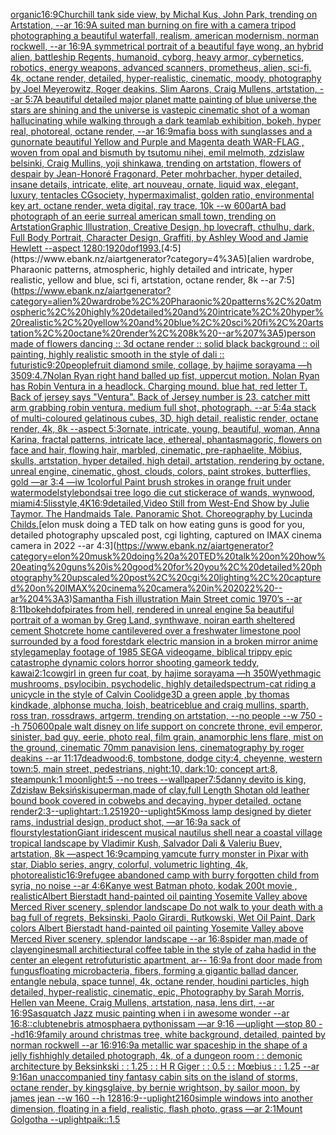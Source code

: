 [organic](https://www.ebank.nz/aiartgenerator?category=organic)[16:9](https://www.ebank.nz/aiartgenerator?category=16%3A9)[Churchill tank side view, by Michal Kus, John Park, trending on Artstation, --ar 16:9](https://www.ebank.nz/aiartgenerator?category=Churchill%20tank%20side%20view%2C%20by%20Michal%20Kus%2C%20John%20Park%2C%20trending%20on%20Artstation%2C%20--ar%2016%3A9)[A suited man burning on fire with a camera tripod photographing a beautiful waterfall, realism, american modernism, norman rockwell, --ar 16:9](https://www.ebank.nz/aiartgenerator?category=A%20suited%20man%20burning%20on%20fire%20with%20a%20camera%20tripod%20photographing%20a%20beautiful%20waterfall%2C%20realism%2C%20american%20modernism%2C%20norman%20rockwell%2C%20--ar%2016%3A9)[A symmetrical portrait of a beautiful faye wong, an hybrid alien, battleship Regents, humanoid, cyborg, heavy armor, cybernetics, robotics, energy weapons, advanced scanners, prometheus, alien, sci-fi, 4k, octane render, detailed, hyper-realistic, cinematic, moody, photography by Joel Meyerowitz, Roger deakins, Slim Aarons, Craig Mullens, artstation, --ar 5:7](https://www.ebank.nz/aiartgenerator?category=A%20symmetrical%20portrait%20of%20a%20beautiful%20faye%20wong%2C%20an%20hybrid%20alien%2C%20battleship%20Regents%2C%20humanoid%2C%20cyborg%2C%20heavy%20armor%2C%20cybernetics%2C%20robotics%2C%20energy%20weapons%2C%20advanced%20scanners%2C%20prometheus%2C%20alien%2C%20sci-fi%2C%204k%2C%20octane%20render%2C%20detailed%2C%20hyper-realistic%2C%20cinematic%2C%20moody%2C%20photography%20by%20Joel%20Meyerowitz%2C%20Roger%20deakins%2C%20Slim%20Aarons%2C%20Craig%20Mullens%2C%20artstation%2C%20--ar%205%3A7)[A beautiful detailed major planet matte painting of blue universe,the stars are shining and the universe is vast](https://www.ebank.nz/aiartgenerator?category=A%20beautiful%20detailed%20major%20planet%20matte%20painting%20of%20blue%20universe%2Cthe%20stars%20are%20shining%20and%20the%20universe%20is%20vast)[epic cinematic shot of a woman hallucinating while walking through a dark teamlab exhibition, bokeh, hyper real, photoreal, octane render, --ar 16:9](https://www.ebank.nz/aiartgenerator?category=epic%20cinematic%20shot%20of%20a%20woman%20hallucinating%20while%20walking%20through%20a%20dark%20teamlab%20exhibition%2C%20bokeh%2C%20hyper%20real%2C%20photoreal%2C%20octane%20render%2C%20--ar%2016%3A9)[mafia boss with sunglasses and a gun](https://www.ebank.nz/aiartgenerator?category=mafia%20boss%20with%20sunglasses%20and%20a%20gun)[ornate beautiful Yellow and Purple and Magenta death WAR-FLAG , woven from opal and bismuth by tsutomu nihei, emil melmoth, zdzislaw belsinki, Craig Mullins, yoji shinkawa, trending on artstation, flowers of despair by Jean-Honoré Fragonard, Peter mohrbacher, hyper detailed, insane details, intricate, elite, art nouveau, ornate, liquid wax, elegant, luxury, tentacles CGsociety, hypermaximalist, golden ratio, environmental key art, octane render, weta digital, ray trace, 10k --w 600](https://www.ebank.nz/aiartgenerator?category=ornate%20beautiful%20Yellow%20and%20Purple%20and%20Magenta%20death%20WAR-FLAG%20%2C%20woven%20from%20opal%20and%20bismuth%20by%20tsutomu%20nihei%2C%20emil%20melmoth%2C%20zdzislaw%20belsinki%2C%20Craig%20Mullins%2C%20yoji%20shinkawa%2C%20trending%20on%20artstation%2C%20flowers%20of%20despair%20by%20Jean-Honor%C3%A9%20Fragonard%2C%20Peter%20mohrbacher%2C%20hyper%20detailed%2C%20insane%20details%2C%20intricate%2C%20elite%2C%20art%20nouveau%2C%20ornate%2C%20liquid%20wax%2C%20elegant%2C%20luxury%2C%20tentacles%20CGsociety%2C%20hypermaximalist%2C%20golden%20ratio%2C%20environmental%20key%20art%2C%20octane%20render%2C%20weta%20digital%2C%20ray%20trace%2C%2010k%20--w%20600)[art](https://www.ebank.nz/aiartgenerator?category=art)[A bad photograph of an eerie surreal american small town, trending on Artstation](https://www.ebank.nz/aiartgenerator?category=A%20bad%20photograph%20of%20an%20eerie%20surreal%20american%20small%20town%2C%20trending%20on%20Artstation)[Graphic Illustration, Creative Design, hp lovecraft, cthulhu, dark, Full Body Portrait, Character Design, Graffiti, by Ashley Wood and Jamie Hewlett --aspect 1280:1920](https://www.ebank.nz/aiartgenerator?category=Graphic%20Illustration%2C%20Creative%20Design%2C%20hp%20lovecraft%2C%20cthulhu%2C%20dark%2C%20Full%20Body%20Portrait%2C%20Character%20Design%2C%20Graffiti%2C%20by%20Ashley%20Wood%20and%20Jamie%20Hewlett%20--aspect%201280%3A1920)[dof](https://www.ebank.nz/aiartgenerator?category=dof)[1993.](https://www.ebank.nz/aiartgenerator?category=1993.)[4:5](https://www.ebank.nz/aiartgenerator?category=4%3A5)[alien wardrobe, Pharaonic patterns, atmospheric, highly detailed and intricate, hyper realistic, yellow and blue, sci fi, artstation, octane render, 8k --ar 7:5](https://www.ebank.nz/aiartgenerator?category=alien%20wardrobe%2C%20Pharaonic%20patterns%2C%20atmospheric%2C%20highly%20detailed%20and%20intricate%2C%20hyper%20realistic%2C%20yellow%20and%20blue%2C%20sci%20fi%2C%20artstation%2C%20octane%20render%2C%208k%20--ar%207%3A5)[person made of flowers dancing :: 3d octane render :: solid black background :: oil painting, highly realistic smooth in the style of dali :: futuristic](https://www.ebank.nz/aiartgenerator?category=person%20made%20of%20flowers%20dancing%20%3A%3A%203d%20octane%20render%20%3A%3A%20solid%20black%20background%20%3A%3A%20oil%20painting%2C%20highly%20realistic%20smooth%20in%20the%20style%20of%20dali%20%3A%3A%20futuristic)[9:20](https://www.ebank.nz/aiartgenerator?category=9%3A20)[people](https://www.ebank.nz/aiartgenerator?category=people)[fruit diamond smile, collage, by hajime sorayama —h 350](https://www.ebank.nz/aiartgenerator?category=fruit%20diamond%20smile%2C%20collage%2C%20by%20hajime%20sorayama%20%E2%80%94h%20350)[9:4](https://www.ebank.nz/aiartgenerator?category=9%3A4)[.7](https://www.ebank.nz/aiartgenerator?category=.7)[Nolan Ryan right hand balled up fist, uppercut motion. Nolan Ryan has Robin Ventura in a headlock. Charging mound. blue hat, red letter T. Back of jersey says "Ventura". Back of Jersey number is 23. catcher mitt arm grabbing robin ventura. medium full shot, photograph. --ar 5:4](https://www.ebank.nz/aiartgenerator?category=Nolan%20Ryan%20right%20hand%20balled%20up%20fist%2C%20uppercut%20motion.%20Nolan%20Ryan%20has%20Robin%20Ventura%20in%20a%20headlock.%20Charging%20mound.%20blue%20hat%2C%20red%20letter%20T.%20Back%20of%20jersey%20says%20%22Ventura%22.%20Back%20of%20Jersey%20number%20is%2023.%20catcher%20mitt%20arm%20grabbing%20robin%20ventura.%20medium%20full%20shot%2C%20photograph.%20--ar%205%3A4)[a stack of multi-coloured gelatinous cubes, 3D, high detail, realistic render, octane render, 4k, 8k --aspect 5:3](https://www.ebank.nz/aiartgenerator?category=a%20stack%20of%20multi-coloured%20gelatinous%20cubes%2C%203D%2C%20high%20detail%2C%20realistic%20render%2C%20octane%20render%2C%204k%2C%208k%20--aspect%205%3A3)[ornate, intricate, young, beautiful, woman, Anna Karina, fractal patterns, intricate lace, ethereal, phantasmagoric, flowers on face and hair, flowing hair, marbled, cinematic, pre-raphaelite, Möbius, skulls, artstation, hyper detailed, high detail, artstation, rendering by octane, unreal engine, cinematic, ghost, clouds, colors, paint strokes, butterflies, gold —ar 3:4 —iw 1](https://www.ebank.nz/aiartgenerator?category=ornate%2C%20intricate%2C%20young%2C%20beautiful%2C%20woman%2C%20Anna%20Karina%2C%20fractal%20patterns%2C%20intricate%20lace%2C%20ethereal%2C%20phantasmagoric%2C%20flowers%20on%20face%20and%20hair%2C%20flowing%20hair%2C%20marbled%2C%20cinematic%2C%20pre-raphaelite%2C%20M%C3%B6bius%2C%20skulls%2C%20artstation%2C%20hyper%20detailed%2C%20high%20detail%2C%20artstation%2C%20rendering%20by%20octane%2C%20unreal%20engine%2C%20cinematic%2C%20ghost%2C%20clouds%2C%20colors%2C%20paint%20strokes%2C%20butterflies%2C%20gold%20%E2%80%94ar%203%3A4%20%E2%80%94iw%201)[colorful Paint brush strokes in orange fruit under water](https://www.ebank.nz/aiartgenerator?category=colorful%20Paint%20brush%20strokes%20in%20orange%20fruit%20under%20water)[model](https://www.ebank.nz/aiartgenerator?category=model)[](https://www.ebank.nz/aiartgenerator?category=)[style](https://www.ebank.nz/aiartgenerator?category=style)[bondsai tree logo die cut sticker](https://www.ebank.nz/aiartgenerator?category=bondsai%20tree%20logo%20die%20cut%20sticker)[ace of wands, wynwood, miami](https://www.ebank.nz/aiartgenerator?category=ace%20of%20wands%2C%20wynwood%2C%20miami)[4:5](https://www.ebank.nz/aiartgenerator?category=4%3A5)[lis](https://www.ebank.nz/aiartgenerator?category=lis)[style,4K](https://www.ebank.nz/aiartgenerator?category=style%2C4K)[16:9](https://www.ebank.nz/aiartgenerator?category=16%3A9)[detailed,](https://www.ebank.nz/aiartgenerator?category=detailed%2C)[Video Still from West-End Show by Julie Taymor.  The Handmaids Tale. Panoramic Shot. Choreography by Lucinda Childs.](https://www.ebank.nz/aiartgenerator?category=Video%20Still%20from%20West-End%20Show%20by%20Julie%20Taymor.%20%20The%20Handmaids%20Tale.%20Panoramic%20Shot.%20Choreography%20by%20Lucinda%20Childs.)[elon musk doing a TED talk on how eating guns is good for you, detailed photography upscaled post, cgi lighting, captured on IMAX cinema camera in 2022 --ar 4:3](https://www.ebank.nz/aiartgenerator?category=elon%20musk%20doing%20a%20TED%20talk%20on%20how%20eating%20guns%20is%20good%20for%20you%2C%20detailed%20photography%20upscaled%20post%2C%20cgi%20lighting%2C%20captured%20on%20IMAX%20cinema%20camera%20in%202022%20--ar%204%3A3)[Samantha Fish illustration Main Street comic 1970’s --ar 8:11](https://www.ebank.nz/aiartgenerator?category=Samantha%20Fish%20illustration%20Main%20Street%20comic%201970%E2%80%99s%20--ar%208%3A11)[bokeh](https://www.ebank.nz/aiartgenerator?category=bokeh)[dof](https://www.ebank.nz/aiartgenerator?category=dof)[pirates from hell, rendered in unreal engine 5](https://www.ebank.nz/aiartgenerator?category=pirates%20from%20hell%2C%20rendered%20in%20unreal%20engine%205)[a beautiful portrait of a woman by Greg Land, synthwave, noir](https://www.ebank.nz/aiartgenerator?category=a%20beautiful%20portrait%20of%20a%20woman%20by%20Greg%20Land%2C%20synthwave%2C%20noir)[an earth sheltered cement Shotcrete home cantilevered over a freshwater limestone pool surrounded by a food forest](https://www.ebank.nz/aiartgenerator?category=an%20earth%20sheltered%20cement%20Shotcrete%20home%20cantilevered%20over%20a%20freshwater%20limestone%20pool%20surrounded%20by%20a%20food%20forest)[dark electric mansion in a broken mirror anime style](https://www.ebank.nz/aiartgenerator?category=dark%20electric%20mansion%20in%20a%20broken%20mirror%20anime%20style)[gameplay footage of 1985 SEGA videogame, biblical trippy epic catastrophe dynamic colors horror shooting game](https://www.ebank.nz/aiartgenerator?category=gameplay%20footage%20of%201985%20SEGA%20videogame%2C%20biblical%20trippy%20epic%20catastrophe%20dynamic%20colors%20horror%20shooting%20game)[ork teddy, kawai](https://www.ebank.nz/aiartgenerator?category=ork%20teddy%2C%20kawai)[2:1](https://www.ebank.nz/aiartgenerator?category=2%3A1)[cowgirl in green fur coat, by hajime sorayama —h 350](https://www.ebank.nz/aiartgenerator?category=cowgirl%20in%20green%20fur%20coat%2C%20by%20hajime%20sorayama%20%E2%80%94h%20350)[Wyeth](https://www.ebank.nz/aiartgenerator?category=Wyeth)[magic mushrooms, psylocibin, psychodelic, highly detailed](https://www.ebank.nz/aiartgenerator?category=magic%20mushrooms%2C%20psylocibin%2C%20psychodelic%2C%20highly%20detailed)[spectrum](https://www.ebank.nz/aiartgenerator?category=spectrum)[-](https://www.ebank.nz/aiartgenerator?category=-)[cat riding a unicycle in the style of Calvin Coolidge](https://www.ebank.nz/aiartgenerator?category=cat%20riding%20a%20unicycle%20in%20the%20style%20of%20Calvin%20Coolidge)[3D a green apple ,by thomas kindkade, alphonse mucha, loish, beatriceblue and craig mullins, sparth, ross tran, rossdraws, artgerm, trending on artstation, --no people --w 750 --h 750](https://www.ebank.nz/aiartgenerator?category=3D%20a%20green%20apple%20%2Cby%20thomas%20kindkade%2C%20alphonse%20mucha%2C%20loish%2C%20beatriceblue%20and%20craig%20mullins%2C%20sparth%2C%20ross%20tran%2C%20rossdraws%2C%20artgerm%2C%20trending%20on%20artstation%2C%20--no%20people%20--w%20750%20--h%20750)[600](https://www.ebank.nz/aiartgenerator?category=600)[pale walt disney on life support on concrete throne, evil emperor, sinister, bad guy, eerie, photo real, film grain, anamorphic lens flare, mist on the ground, cinematic 70mm panavision lens, cinematography by roger deakins --ar 11:17](https://www.ebank.nz/aiartgenerator?category=pale%20walt%20disney%20on%20life%20support%20on%20concrete%20throne%2C%20evil%20emperor%2C%20sinister%2C%20bad%20guy%2C%20eerie%2C%20photo%20real%2C%20film%20grain%2C%20anamorphic%20lens%20flare%2C%20mist%20on%20the%20ground%2C%20cinematic%2070mm%20panavision%20lens%2C%20cinematography%20by%20roger%20deakins%20--ar%2011%3A17)[deadwood:6, tombstone, dodge city:4, cheyenne, western town:5, main street, pedestrians, night:10, dark:10; concept art:8, steampunk:1 moonlight:5 --no trees --wallpaper](https://www.ebank.nz/aiartgenerator?category=deadwood%3A6%2C%20tombstone%2C%20dodge%20city%3A4%2C%20cheyenne%2C%20western%20town%3A5%2C%20main%20street%2C%20pedestrians%2C%20night%3A10%2C%20dark%3A10%3B%20concept%20art%3A8%2C%20steampunk%3A1%20moonlight%3A5%20--no%20trees%20--wallpaper)[7:5](https://www.ebank.nz/aiartgenerator?category=7%3A5)[danny devito is king, Zdzisław Beksiński](https://www.ebank.nz/aiartgenerator?category=danny%20devito%20is%20king%2C%20Zdzis%C5%82aw%20Beksi%C5%84ski)[superman,made of clay,full Length Shot](https://www.ebank.nz/aiartgenerator?category=superman%2Cmade%20of%20clay%2Cfull%20Length%20Shot)[an old leather bound book covered in cobwebs and decaying, hyper detailed, octane render](https://www.ebank.nz/aiartgenerator?category=an%20old%20leather%20bound%20book%20covered%20in%20cobwebs%20and%20decaying%2C%20hyper%20detailed%2C%20octane%20render)[2:3](https://www.ebank.nz/aiartgenerator?category=2%3A3)[--uplight](https://www.ebank.nz/aiartgenerator?category=--uplight)[art::1.25](https://www.ebank.nz/aiartgenerator?category=art%3A%3A1.25)[1920](https://www.ebank.nz/aiartgenerator?category=1920)[--uplight](https://www.ebank.nz/aiartgenerator?category=--uplight)[5K](https://www.ebank.nz/aiartgenerator?category=5K)[moss lamp designed by dieter rams, industrial design, product shot, —ar 16:9](https://www.ebank.nz/aiartgenerator?category=moss%20lamp%20designed%20by%20dieter%20rams%2C%20industrial%20design%2C%20product%20shot%2C%20%E2%80%94ar%2016%3A9)[a sack of flour](https://www.ebank.nz/aiartgenerator?category=a%20sack%20of%20flour)[style](https://www.ebank.nz/aiartgenerator?category=style)[station](https://www.ebank.nz/aiartgenerator?category=station)[Giant iridescent musical nautilus shell near a coastal village tropical landscape by Vladimir Kush, Salvador Dali & Valeriu Buev, artstation, 8k —aspect 16:9](https://www.ebank.nz/aiartgenerator?category=Giant%20iridescent%20musical%20nautilus%20shell%20near%20a%20coastal%20village%20tropical%20landscape%20by%20Vladimir%20Kush%2C%20Salvador%20Dali%20%26%20Valeriu%20Buev%2C%20artstation%2C%208k%20%E2%80%94aspect%2016%3A9)[camping yam](https://www.ebank.nz/aiartgenerator?category=camping%20yam)[cute furry monster in Pixar with star, Diablo series, angry, colorful, volumetric lighting, 4k, photorealistic](https://www.ebank.nz/aiartgenerator?category=cute%20furry%20monster%20in%20Pixar%20with%20star%2C%20Diablo%20series%2C%20angry%2C%20colorful%2C%20volumetric%20lighting%2C%204k%2C%20photorealistic)[16:9](https://www.ebank.nz/aiartgenerator?category=16%3A9)[refugee abandoned camp with burry forgotten child from syria,  no noise --ar 4:6](https://www.ebank.nz/aiartgenerator?category=refugee%20abandoned%20camp%20with%20burry%20forgotten%20child%20from%20syria%2C%20%20no%20noise%20--ar%204%3A6)[Kanye west Batman photo, kodak 200t movie , realistic](https://www.ebank.nz/aiartgenerator?category=Kanye%20west%20Batman%20photo%2C%20kodak%20200t%20movie%20%2C%20realistic)[Albert Bierstadt hand-painted oil painting Yosemite Valley above Merced River scenery, splendor landscape Do not walk to your death with a bag full of regrets, Beksinski, Paolo Girardi, Rutkowski, Wet Oil Paint, Dark colors Albert Bierstadt hand-painted oil painting Yosemite Valley above Merced River scenery, splendor landscape --ar 16:8](https://www.ebank.nz/aiartgenerator?category=Albert%20Bierstadt%20hand-painted%20oil%20painting%20Yosemite%20Valley%20above%20Merced%20River%20scenery%2C%20splendor%20landscape%20Do%20not%20walk%20to%20your%20death%20with%20a%20bag%20full%20of%20regrets%2C%20Beksinski%2C%20Paolo%20Girardi%2C%20Rutkowski%2C%20Wet%20Oil%20Paint%2C%20Dark%20colors%20Albert%20Bierstadt%20hand-painted%20oil%20painting%20Yosemite%20Valley%20above%20Merced%20River%20scenery%2C%20splendor%20landscape%20--ar%2016%3A8)[spider man,made of clay](https://www.ebank.nz/aiartgenerator?category=spider%20man%2Cmade%20of%20clay)[engine](https://www.ebank.nz/aiartgenerator?category=engine)[small architiectural coffee table in the style of zaha hadid in the center an elegent retrofuturistic apartment, ar-- 16:9](https://www.ebank.nz/aiartgenerator?category=small%20architiectural%20coffee%20table%20in%20the%20style%20of%20zaha%20hadid%20in%20the%20center%20an%20elegent%20retrofuturistic%20apartment%2C%20ar--%2016%3A9)[a front door made from fungus](https://www.ebank.nz/aiartgenerator?category=a%20front%20door%20made%20from%20fungus)[floating microbacteria, fibers, forming a gigantic ballad dancer, entangle nebula, space tunnel, 4k, octane render, houdini particles, high detailed, hyper-realistic, cinematic, epic, Photography by Sarah Morris, Hellen van Meene, Craig Mullens, artstation, nasa, lens dirt, --ar 16:9](https://www.ebank.nz/aiartgenerator?category=floating%20microbacteria%2C%20fibers%2C%20forming%20a%20gigantic%20ballad%20dancer%2C%20entangle%20nebula%2C%20space%20tunnel%2C%204k%2C%20octane%20render%2C%20houdini%20particles%2C%20high%20detailed%2C%20hyper-realistic%2C%20cinematic%2C%20epic%2C%20Photography%20by%20Sarah%20Morris%2C%20Hellen%20van%20Meene%2C%20Craig%20Mullens%2C%20artstation%2C%20nasa%2C%20lens%20dirt%2C%20--ar%2016%3A9)[Sasquatch Jazz music painting when i in awesome wonder --ar 16:8](https://www.ebank.nz/aiartgenerator?category=Sasquatch%20Jazz%20music%20painting%20when%20i%20in%20awesome%20wonder%20--ar%2016%3A8)[::](https://www.ebank.nz/aiartgenerator?category=%3A%3A)[club](https://www.ebank.nz/aiartgenerator?category=club)[tenebris atmosphaera pythonissam —ar 9:16 —uplight —stop 80 --hd](https://www.ebank.nz/aiartgenerator?category=tenebris%20atmosphaera%20pythonissam%20%E2%80%94ar%209%3A16%20%E2%80%94uplight%20%E2%80%94stop%2080%20--hd)[16:9](https://www.ebank.nz/aiartgenerator?category=16%3A9)[family around christmas tree, white background, detailed, painted by norman rockwell --ar 16:9](https://www.ebank.nz/aiartgenerator?category=family%20around%20christmas%20tree%2C%20white%20background%2C%20detailed%2C%20painted%20by%20norman%20rockwell%20--ar%2016%3A9)[16:9](https://www.ebank.nz/aiartgenerator?category=16%3A9)[a metallic war spaceship in the shape of a jelly fish](https://www.ebank.nz/aiartgenerator?category=a%20metallic%20war%20spaceship%20in%20the%20shape%20of%20a%20jelly%20fish)[highly detailed photograph, 4k, of a dungeon room : : demonic architecture by Beksinkski : : 1.25 : : H R Giger : : 0.5 : :  Mœbius : : 1.25 --ar 9:16](https://www.ebank.nz/aiartgenerator?category=highly%20detailed%20photograph%2C%204k%2C%20of%20a%20dungeon%20room%20%3A%20%3A%20demonic%20architecture%20by%20Beksinkski%20%3A%20%3A%201.25%20%3A%20%3A%20H%20R%20Giger%20%3A%20%3A%200.5%20%3A%20%3A%20%20M%C5%93bius%20%3A%20%3A%201.25%20--ar%209%3A16)[an unaccompanied tiny fantasy cabin sits on the island of storms, octane render, by kingsglaive, by bernie wrightson, by sailor moon, by james jean --w 160 --h 128](https://www.ebank.nz/aiartgenerator?category=an%20unaccompanied%20tiny%20fantasy%20cabin%20sits%20on%20the%20island%20of%20storms%2C%20octane%20render%2C%20by%20kingsglaive%2C%20by%20bernie%20wrightson%2C%20by%20sailor%20moon%2C%20by%20james%20jean%20--w%20160%20--h%20128)[16:9](https://www.ebank.nz/aiartgenerator?category=16%3A9)[--uplight](https://www.ebank.nz/aiartgenerator?category=--uplight)[2160](https://www.ebank.nz/aiartgenerator?category=2160)[simple windows into another dimension, floating in a field, realistic, flash photo, grass —ar 2:1](https://www.ebank.nz/aiartgenerator?category=simple%20windows%20into%20another%20dimension%2C%20floating%20in%20a%20field%2C%20realistic%2C%20flash%20photo%2C%20grass%20%E2%80%94ar%202%3A1)[Mount Golgotha --uplight](https://www.ebank.nz/aiartgenerator?category=Mount%20Golgotha%20--uplight)[paik::1.5](https://www.ebank.nz/aiartgenerator?category=paik%3A%3A1.5)